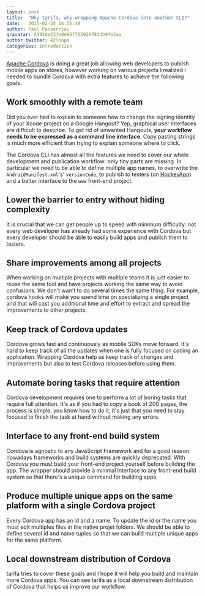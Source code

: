 ```yaml
---
layout: post
title:  "Why tarifa, why wrapping Apache Cordova into another CLI?"
date:   2015-02-24 16:56:49
author: Paul Panserrieu
gravatar: 65920e23fe9e867755920783db9fe3aa
author_twitter: 42loops
categories: introduction
---
```


[Apache Cordova](http://cordova.apache.org/) is doing a great job allowing web developers to publish mobile apps on stores, however working on various projects I realized I needed to bundle Cordova with extra features to achieve the following goals.

## Work smoothly with a remote team

Did you ever had to explain to someone how to change the signing identity of your Xcode project on a Google Hangout?
Yep, graphical user interfaces are difficult to describe. To get rid of unwanted Hangouts, **your
workflow needs to be expressed as a command line interface**.
Copy pasting strings is much more efficient than trying to explain someone where to click.

The Cordova CLI has almost all the features we need to cover our whole development and publication workflow: only tiny parts are missing. In particular we need to be able to define
multiple app names, to overwrite the `AndroidManifest.xml`'s' `versionCode`, to publish to testers (on [HockeyApp](http://hockeyapp.net/)) and a better interface to the `www` front-end project.

## Lower the barrier to entry without hiding complexity

It is crucial that we can get people up to speed with minimum difficulty: not every web
developer has already had some experience with Cordova but every developer should be able to easily build apps and publish them to testers.

## Share improvements among all projects

When working on multiple projects with multiple teams it is just easier to reuse
the same tool and have projects working the same way to avoid confusions.
We don't wan't to do several times the same thing.
For example, cordova hooks will make you spend time on specializing a single project and that will cost you additional time and effort to extract and spread the improvements to other projects.

## Keep track of Cordova updates

Cordova grows fast and continuously as mobile SDKs move forward.
It's hard to keep track of all the updates when one is fully focused on coding an application.
Wrapping Cordova help us keep track of changes and improvements but also to test Cordova releases before
using them.

## Automate boring tasks that require attention

Cordova development requires one to perform a lot of boring tasks that require full attention.
It's as if you had to copy a book of 200 pages, the process is simple, you know how to do it,
it's just that you need to stay focused to finish the task at hand without making any errors.

## Interface to any front-end build system

Cordova is agnostic to any JavaScript Framework and for a good reason: nowadays
frameworks and build systems are quickly deprecated. With Cordova you must build your front-end project yourself before building the app.
The wrapper should provide a minimal interface to any front-end build system so that there's a unique command for building apps.

## Produce multiple unique apps on the same platform with a single Cordova project

Every Cordova app has an id and a name. To update the id or the name you must edit multiples files
in the native projet folders. We should be able to define several id and name tuples so that we can build multiple unique apps for the same platform.

## Local downstream distribution of Cordova

<span class='tarifa'>tarifa</span> tries to cover these goals and I hope it will help you build and maintain more Cordova apps. You can see <span class='tarifa'>tarifa</span> as a local downstream distribution of Cordova that helps us improve our workflow.
